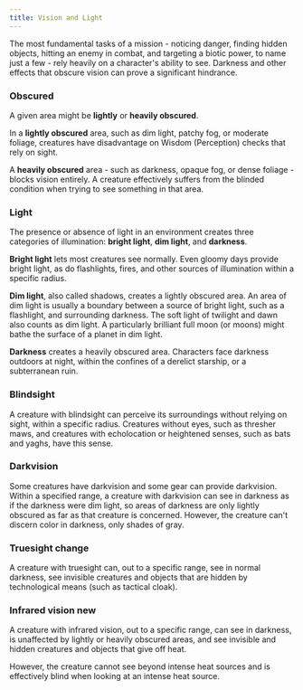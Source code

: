 ```yaml
---
title: Vision and Light
---
```

The most fundamental tasks of a mission - noticing danger, finding hidden objects, hitting an enemy in combat, and
targeting a biotic power, to name just a few - rely heavily on a character's ability to see. Darkness and other effects
that obscure vision can prove a significant hindrance.

### Obscured
A given area might be __lightly__ or __heavily obscured__.

In a __lightly obscured__ area, such as dim light, patchy fog,
or moderate foliage, creatures have disadvantage on Wisdom (Perception) checks that rely on sight.

A __heavily obscured__ area - such as darkness, opaque fog, or dense foliage - blocks vision entirely. A creature
effectively suffers from the blinded condition when trying to see something in that area.

### Light
The presence or absence of light in an environment creates three categories of illumination: __bright light__, __dim light__,
and __darkness__.

__Bright light__ lets most creatures see normally. Even gloomy days provide bright light, as do flashlights, fires, and
other sources of illumination within a specific radius.

__Dim light__, also called shadows, creates a lightly obscured area. An area of dim light is usually a boundary between
a source of bright light, such as a flashlight, and surrounding darkness. The soft light of twilight and dawn also counts
as dim light. A particularly brilliant full moon (or moons) might bathe the surface of a planet in dim light.

__Darkness__ creates a heavily obscured area. Characters face darkness outdoors at night, within the confines of a derelict
starship, or a subterranean ruin.

### Blindsight
A creature with blindsight can perceive its surroundings without relying on sight, within a specific radius. Creatures
without eyes, such as thresher maws, and creatures with echolocation or heightened senses, such as bats and yaghs, have
this sense.

### Darkvision
Some creatures have darkvision and some gear can provide darkvision. Within a specified range, a creature with darkvision
can see in darkness as if the darkness were dim light, so areas of darkness are only lightly obscured as far as that
creature is concerned. However, the creature can't discern color in darkness, only shades of gray.

### Truesight <v-chip color="warning" text-color="black" small>change</v-chip>
A creature with truesight can, out to a specific range, see in normal darkness, see invisible creatures and objects that
are hidden by technological means (such as tactical cloak).

### Infrared vision <v-chip color="info" small>new</v-chip>
A creature with infrared vision, out to a specific range, can see in darkness, is unaffected by lightly or heavily obscured
areas, and see invisible and hidden creatures and objects that give off heat.

However, the creature cannot see beyond intense heat sources and is effectively blind when looking at an intense heat source.

<me-source-reference pages="86-87"></me-source-reference>
